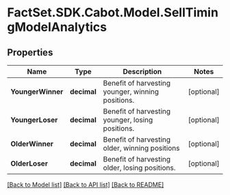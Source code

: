 # FactSet.SDK.Cabot.Model.SellTimingModelAnalytics

## Properties

Name | Type | Description | Notes
------------ | ------------- | ------------- | -------------
**YoungerWinner** | **decimal** | Benefit of harvesting younger, winning positions. | [optional] 
**YoungerLoser** | **decimal** | Benefit of harvesting younger, losing positions. | [optional] 
**OlderWinner** | **decimal** | Benefit of harvesting older, winning positions | [optional] 
**OlderLoser** | **decimal** | Benefit of harvesting older, losing positions. | [optional] 

[[Back to Model list]](../README.md#documentation-for-models) [[Back to API list]](../README.md#documentation-for-api-endpoints) [[Back to README]](../README.md)

